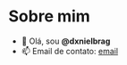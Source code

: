 # Sobre mim
- 👋 Olá, sou **@dxnielbrag**
- 📫 Email de contato: [email](daniel.braguini@escola.pr.gov.br)

<!---
dxnielbrag/dxnielbrag is a ✨ special ✨ repository because its `README.md` (this file) appears on your GitHub profile.
You can click the Preview link to take a look at your changes.
--->
